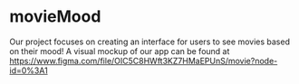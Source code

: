 # movieMood

Our project focuses on creating an interface for users to see movies based on their mood! A visual mockup of our app can be found at https://www.figma.com/file/OIC5C8HWft3KZ7HMaEPUnS/movie?node-id=0%3A1
